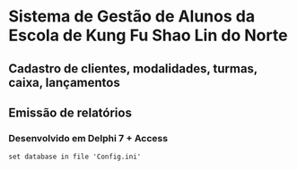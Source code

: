 # Sistema de Gestão de Alunos da Escola de Kung Fu Shao Lin do Norte

## Cadastro de clientes, modalidades, turmas, caixa, lançamentos
## Emissão de relatórios

### Desenvolvido em Delphi 7 + Access

`set database in file 'Config.ini'`
